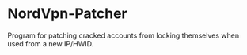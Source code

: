 # NordVpn-Patcher
Program for patching cracked accounts from locking themselves when used from a new IP/HWID.
